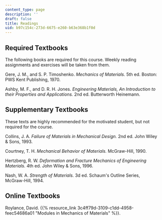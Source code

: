 ```yaml
---
content_type: page
description: ''
draft: false
title: Readings
uid: b97c154c-273d-6675-e260-b63e368b1f0d
---
```

## Required Textbooks

The following books are required for this course. Weekly reading assignments and exercises will be taken from them.

Gere, J. M., and S. P. Timoshenko. _Mechanics of Materials._ 5th ed. Boston: PWS Kent Publishing, 1970.

Ashby, M. F., and D. R. H. Jones. _Engineering Materials, An Introduction to their Properties and Applications._ 2nd ed. Butterworth Heinemann.

## Supplementary Textbooks

These texts are highly recommended for the motivated student, but not required for the course.

Collins, J. A. _Failure of Materials in Mechanical Design._ 2nd ed. John Wiley & Sons, 1993.

Courtney, T. H. _Mechanical Behavior of Materials._ McGraw-Hill, 1990.

Hertzberg, R. W. _Deformation and Fracture Mechanics of Engineering Materials._ 4th ed. John Wiley & Sons, 1996.

Nash, W. A. _Strength of Materials._ 3d ed. Schaum's Outline Series, McGraw-Hill, 1994.

## Online Textbooks

Roylance, David. {{% resource_link 3c4ff79d-3109-c1dd-4958-feec54686a01 "Modules in Mechanics of Materials" %}}.